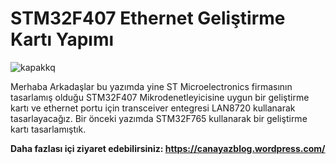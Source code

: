 # **STM32F407 Ethernet Geliştirme Kartı Yapımı**

![kapakkq](https://user-images.githubusercontent.com/43604670/64799560-a103da00-d58d-11e9-8610-cdbc5f0c6ba2.jpg)

Merhaba  Arkadaşlar bu yazımda yine ST Microelectronics firmasının tasarlamış olduğu STM32F407 Mikrodenetleyicisine uygun bir geliştirme kartı ve ethernet portu için transceiver entegresi LAN8720 kullanarak tasarlayacağız. Bir önceki yazımda STM32F765 kullanarak bir geliştirme kartı tasarlamıştık. 

**Daha fazlası içi ziyaret edebilirsiniz: https://canayazblog.wordpress.com/**
